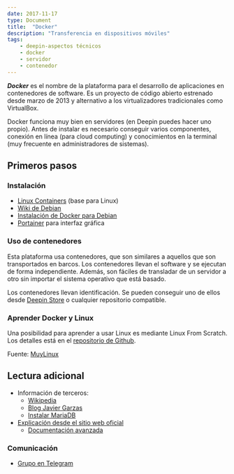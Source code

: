 ```yaml
---
date: 2017-11-17
type: Document
title:  "Docker"
description: "Transferencia en dispositivos móviles"
tags:
    - deepin-aspectos técnicos
    - docker
    - servidor
    - contenedor
---
```


***Docker*** es el nombre de la plataforma para el desarrollo de aplicaciones en contenedores de software. Es un proyecto de código abierto estrenado desde marzo de 2013 y alternativo a los virtualizadores tradicionales como VirtualBox.

Docker funciona muy bien en servidores (en Deepin puedes hacer uno propio). Antes de instalar es necesario conseguir varios componentes, conexión en línea (para cloud computing) y conocimientos en la terminal (muy frecuente en administradores de sistemas).

## Primeros pasos
### Instalación
* [Linux Containers](https://en.wikipedia.org/wiki/LXC) (base para Linux)
* [Wiki de Debian](https://wiki.debian.org/Docker)
* [Instalación de Docker para Debian](https://docs.docker.com/engine/installation/linux/docker-ce/debian/)
* [Portainer](https://portainer.io/) para interfaz gráfica

### Uso de contenedores
Esta plataforma usa contenedores, que son similares a aquellos que son transportados en barcos. Los contenedores llevan el software y se ejecutan de forma independiente. Además, son fáciles de transladar de un servidor a otro sin importar el sistema operativo que está basado.

Los contenedores llevan identificación. Se pueden conseguir uno de ellos desde [Deepin Store](https://store.docker.com/) o cualquier repositorio compatible.

### Aprender Docker y Linux
Una posibilidad para aprender a usar Linux es mediante Linux From Scratch. Los detalles está en el [repositorio de Github](https://github.com/reinterpretcat/lfs).

Fuente: [MuyLinux](https://www.muylinux.com/2017/12/13/linux-from-scratch-docker/)

## Lectura adicional
* Información de terceros:
  - [Wikipedia](https://es.wikipedia.org/wiki/Docker_(software))
  - [Blog Javier Garzas](http://www.javiergarzas.com/2015/07/que-es-docker-sencillo.html)
  - [Instalar MariaDB](https://www.ochobitshacenunbyte.com/2017/12/19/instalar-mariadb-via-docker/)
* [Explicación desde el sitio web oficial](https://www.docker.com/what-docker)
  - [Documentación avanzada](https://docs.docker.com/articles/basics/)

### Comunicación
* [Grupo en Telegram](https://t.me/DockerEs)
